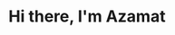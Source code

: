 <div id="header" align="center">
    <h1>Hi there, I'm  Azamat </h1>
</div>

<!--
### About me
 I work as a linux system administrator.</h1>
- 🌱 I am currently studying to become an ML engineer</h2>
- 👯 I am ready to cooperate and participate in open projects on neural networks<h2>
- 📫 You can contact me by writing to my email
---

### Languages and tools
<img src="https://cdn.jsdelivr.net/gh/devicons/devicon@latest/icons/cloudflare/cloudflare-original.svg" width="40" height="40"/>&nbsp;
<img src="https://cdn.jsdelivr.net/gh/devicons/devicon@latest/icons/html5/html5-original-wordmark.svg" width="40" height="40"/>&nbsp;
<img src="https://cdn.jsdelivr.net/gh/devicons/devicon@latest/icons/css3/css3-original-wordmark.svg" width="40" height="40"/>&nbsp;
<img src="https://cdn.jsdelivr.net/gh/devicons/devicon@latest/icons/ubuntu/ubuntu-original-wordmark.svg" width="40" height="40"/>&nbsp;
<img src="https://cdn.jsdelivr.net/gh/devicons/devicon@latest/icons/bash/bash-original.svg" width="40" height="40"/>&nbsp;
<img src="https://cdn.jsdelivr.net/gh/devicons/devicon@latest/icons/linux/linux-original.svg" width="40" height="40"/>&nbsp;
<img src="https://cdn.jsdelivr.net/gh/devicons/devicon@latest/icons/mysql/mysql-original-wordmark.svg" width="40" height="40"/>&nbsp;
<img src="https://cdn.jsdelivr.net/gh/devicons/devicon@latest/icons/powershell/powershell-original.svg" width="40" height="40"/>&nbsp;
<img src="https://cdn.jsdelivr.net/gh/devicons/devicon@latest/icons/python/python-original-wordmark.svg" width="40" height="40"/>&nbsp;
<img src="https://cdn.jsdelivr.net/gh/devicons/devicon@latest/icons/putty/putty-original.svg" width="40" height="40"/>&nbsp;
<img src="https://cdn.jsdelivr.net/gh/devicons/devicon@latest/icons/ssh/ssh-original-wordmark.svg" width="40" height="40"/>&nbsp;
<img src="https://cdn.jsdelivr.net/gh/devicons/devicon@latest/icons/visualstudio/visualstudio-original.svg" width="40" height="40"/>&nbsp;
<img src="https://cdn.jsdelivr.net/gh/devicons/devicon@latest/icons/hyperv/hyperv-original-wordmark.svg" width="40" height="40"/>&nbsp;
-->
          
          
          
          
          
          
          
          
          
